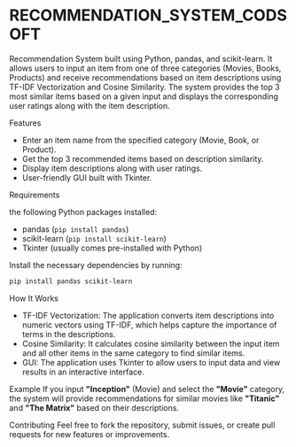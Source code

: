# RECOMMENDATION_SYSTEM_CODSOFT
Recommendation System built using Python, pandas, and scikit-learn. It allows users to input an item from one of three categories (Movies, Books, Products) and receive recommendations based on item descriptions using TF-IDF Vectorization and Cosine Similarity. The system provides the top 3 most similar items based on a given input and displays the corresponding user ratings along with the item description.


 Features
- Enter an item name from the specified category (Movie, Book, or Product).
- Get the top 3 recommended items based on description similarity.
- Display item descriptions along with user ratings.
- User-friendly GUI built with Tkinter.

Requirements

the following Python packages installed:

- pandas (`pip install pandas`)
- scikit-learn (`pip install scikit-learn`)
- Tkinter (usually comes pre-installed with Python)

Install the necessary dependencies by running:

```bash
pip install pandas scikit-learn
```


 How It Works
- TF-IDF Vectorization: The application converts item descriptions into numeric vectors using TF-IDF, which helps capture the importance of terms in the descriptions.
- Cosine Similarity: It calculates cosine similarity between the input item and all other items in the same category to find similar items.
- GUI: The application uses Tkinter to allow users to input data and view results in an interactive interface.

Example
If you input **"Inception"** (Movie) and select the **"Movie"** category, the system will provide recommendations for similar movies like **"Titanic"** and **"The Matrix"** based on their descriptions.

 Contributing
Feel free to fork the repository, submit issues, or create pull requests for new features or improvements.

